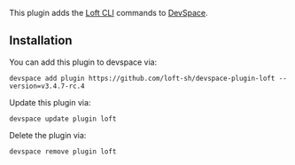 This plugin adds the [Loft CLI](https://github.com/loft-sh/loft) commands to [DevSpace](https://github.com/loft-sh/devspace). 

## Installation

You can add this plugin to devspace via:
```
devspace add plugin https://github.com/loft-sh/devspace-plugin-loft --version=v3.4.7-rc.4
```

Update this plugin via:
```
devspace update plugin loft
```

Delete the plugin via:
```
devspace remove plugin loft
```
